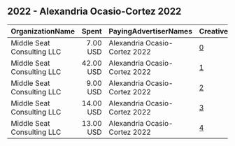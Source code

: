 ## 2022 - Alexandria Ocasio-Cortez 2022 
|OrganizationName|Spent|PayingAdvertiserNames|CreativeUrls|Impressions|Genders|AgeBrackets|CountryCodes|BillingAddresses|CandidateBallotInformation|
|:---|---:|:---|:---|---:|:---|:---|:---|:---|:---|
|Middle Seat Consulting  LLC|7.00 USD|Alexandria Ocasio-Cortez 2022|[0](https://www.snap.com/political-ads/asset/69b212739a04b2c24fa46f1e5102043c897d3fcbaae3d604f190b241aaf93d2c?mediaType=png)|1,006||18+|united states|"Po Box 21600,Washington,20009,US"|Alexandria Ocasio Cortez|
|Middle Seat Consulting  LLC|42.00 USD|Alexandria Ocasio-Cortez 2022|[1](https://www.snap.com/political-ads/asset/fb309c99a792ae0d01c24cb79189d3afe13a1edb4a7aa1e9aafa1aa8e892281b?mediaType=png)|5,506||18+|united states|"Po Box 21600,Washington,20009,US"|Alexandria Ocasio Cortez|
|Middle Seat Consulting  LLC|9.00 USD|Alexandria Ocasio-Cortez 2022|[2](https://www.snap.com/political-ads/asset/f8a9613cbf8ac5fb75fd3f1cc783740bb14e842b052077e2cef25507e4be82cf?mediaType=png)|1,124||18+|united states|"Po Box 21600,Washington,20009,US"|Alexandria Ocasio Cortez|
|Middle Seat Consulting  LLC|14.00 USD|Alexandria Ocasio-Cortez 2022|[3](https://www.snap.com/political-ads/asset/870674e3d02b5e2c7653751d50631e79f57f29baf3a9683d60c0ca2ce083ec5f?mediaType=png)|2,207||18+|united states|"Po Box 21600,Washington,20009,US"|Alexandria Ocasio Cortez|
|Middle Seat Consulting  LLC|13.00 USD|Alexandria Ocasio-Cortez 2022|[4](https://www.snap.com/political-ads/asset/5316aeee11e68beee69724ee8efd3314357f296f1218752c812f3cb329245932?mediaType=png)|2,107||18+|united states|"Po Box 21600,Washington,20009,US"|Alexandria Ocasio Cortez|
